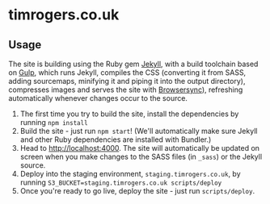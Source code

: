 # timrogers.co.uk

## Usage

The site is building using the Ruby gem [Jekyll](https://jekyllrb.com), with a build toolchain based on [Gulp](http://gulpjs.com/), which runs Jekyll, compiles the CSS (converting it from SASS, adding sourcemaps, minifying it and piping it into the output directory), compresses images and serves the site with [Browsersync](https://browsersync.io/)), refreshing automatically whenever changes occur to the source.

1. The first time you try to build the site, install the dependencies by running `npm install`
2. Build the site - just run `npm start`! (We'll automatically make sure Jekyll and other Ruby dependencies are installed with Bundler.)
3. Head to <http://localhost:4000>. The site will automatically be updated on screen when you make changes to the SASS files (in `_sass`) or the Jekyll source.
3. Deploy into the staging environment, `staging.timrogers.co.uk`, by running `S3_BUCKET=staging.timrogers.co.uk scripts/deploy`
4. Once you're ready to go live, deploy the site - just run `scripts/deploy`.

